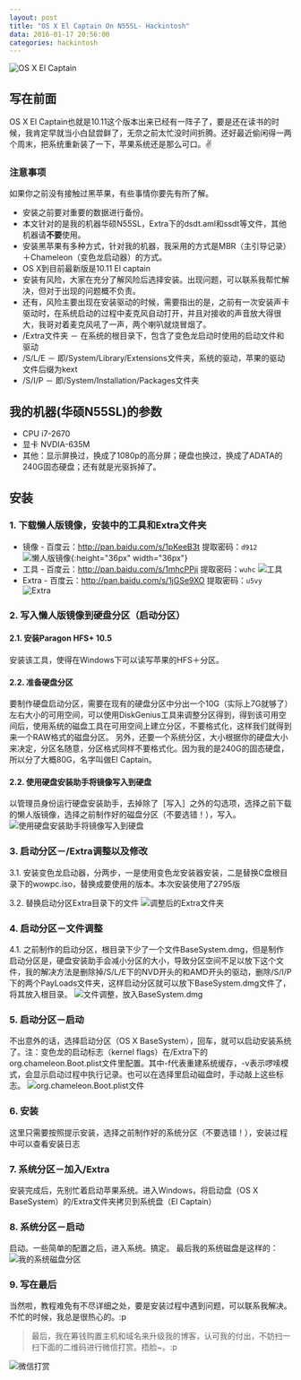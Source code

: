 ```yaml
---
layout: post
title: "OS X El Captain On N55SL- Hackintosh"
data: 2016-01-17 20:56:00
categories: hackintosh
---
```

![OS X El Captain](../../../../img/tutorial-captures/%E5%B1%8F%E5%B9%95%E5%BF%AB%E7%85%A7%202016-01-19%20%E4%B8%8B%E5%8D%885.50.08.jpg "OS X El Captain")

## 写在前面
OS X El Captain也就是10.11这个版本出来已经有一阵子了，要是还在读书的时候，我肯定早就当小白鼠尝鲜了，无奈之前太忙没时间折腾。还好最近偷闲得一两个周末，把系统重新装了一下，苹果系统还是那么可口。✌

### 注意事项
如果你之前没有接触过黑苹果，有些事情你要先有所了解。

- 安装之前要对重要的数据进行备份。
- 本文针对的是我的机器华硕N55SL，Extra下的dsdt.aml和ssdt等文件，其他机器请**不要**使用。
- 安装黑苹果有多种方式，针对我的机器，我采用的方式是MBR（主引导记录）＋Chameleon（变色龙启动器）的方式。
- OS X到目前最新版是10.11 El captain
- 安装有风险，大家在充分了解风险后选择安装。出现问题，可以联系我帮忙解决，但对于出现的问题概不负责。
- 还有，风险主要出现在安装驱动的时候，需要指出的是，之前有一次安装声卡驱动时，在系统启动的过程中麦克风自动打开，并且对接收的声音放大得很大，我哥对着麦克风吼了一声，两个喇叭就烧冒烟了。
- /Extra文件夹 － 在系统的根目录下，包含了变色龙启动时使用的启动文件和驱动
- /S/L/E － 即/System/Library/Extensions文件夹，系统的驱动，苹果的驱动文件后缀为kext
- /S/I/P － 即/System/Installation/Packages文件夹

## 我的机器(华硕N55SL)的参数
- CPU i7-2670
- 显卡 NVDIA-635M
- 其他：显示屏换过，换成了1080p的高分屏；硬盘也换过，换成了ADATA的240G固态硬盘；还有就是光驱拆掉了。

## 安装

### 1. 下载懒人版镜像，安装中的工具和Extra文件夹
- 镜像 - 百度云：http://pan.baidu.com/s/1pKeeB3t 提取密码：`d912`
![懒人版镜像](../../../../img/tutorial-captures/QQ20160114-0.png "懒人版镜像"){:height="36px" width="36px"}
- 工具 - 百度云：http://pan.baidu.com/s/1mhcPPji 提取密码：`wuhc`
![工具](../../../../img/tutorial-captures/QQ20160119-0.png "工具")
- Extra - 百度云：http://pan.baidu.com/s/1jGSe9XO 提取密码：`u5vy`
![Extra](../../../../img/tutorial-captures/QQ20160119-1.png "Extra")

### 2. 写入懒人版镜像到硬盘分区（启动分区）

#### 2.1. 安装Paragon HFS+ 10.5
安装该工具，使得在Windows下可以读写苹果的HFS＋分区。

#### 2.2. 准备硬盘分区
要制作硬盘启动分区，需要在现有的硬盘分区中分出一个10G（实际上7G就够了）左右大小的可用空间，可以使用DiskGenius工具来调整分区得到，得到该可用空间后，使用系统的磁盘工具在可用空间上建立分区，不要格式化，这样我们就得到来一个RAW格式的磁盘分区。
另外，还要一个系统分区，大小根据你的硬盘大小来决定，分区名随意，分区格式同样不要格式化。因为我的是240G的固态硬盘，所以分了大概80G，名字叫做El Captain。

#### 2.2. 使用硬盘安装助手将镜像写入到硬盘
以管理员身份运行硬盘安装助手，去掉除了［写入］之外的勾选项，选择之前下载的懒人版镜像，选择之前制作好的磁盘分区（不要选错！），写入。
![使用硬盘安装助手将镜像写入到硬盘](../../../../img/tutorial-captures/snip_20160117144615.png "使用硬盘安装助手将镜像写入到硬盘")

### 3. 启动分区－/Extra调整以及修改

3.1. 安装变色龙启动器，分两步，一是使用变色龙安装器安装，二是替换C盘根目录下的wowpc.iso，替换成要使用的版本。本次安装使用了2795版

3.2. 替换启动分区Extra目录下的文件
![调整后的Extra文件夹](../../../../img/tutorial-captures/snip_20160117145719.png "调整后的Extra文件夹")


### 4. 启动分区－文件调整

4.1. 之前制作的启动分区，根目录下少了一个文件BaseSystem.dmg，但是制作启动分区是，硬盘安装助手会减小分区的大小，导致分区空间不足以放下这个文件，我的解决方法是删除掉/S/L/E下的NVD开头的和AMD开头的驱动，删除/S/I/P下的两个PayLoads文件夹，这样启动分区就可以放下BaseSystem.dmg文件了，将其放入根目录。
![文件调整，放入BaseSystem.dmg](../../../../img/tutorial-captures/snip_20160117145706.png "文件调整，放入BaseSystem.dmg")

### 5. 启动分区－启动
不出意外的话，选择启动分区（OS X BaseSystem），回车，就可以启动安装系统了。注：变色龙的启动标志（kernel flags）在/Extra下的org.chameleon.Boot.plist文件里配置。其中-f代表重建系统缓存，-v表示啰嗦模式，会显示启动过程中执行记录。也可以在选择里启动磁盘时，手动敲上这些标志。
![org.chameleon.Boot.plist文件](../../../../img/tutorial-captures/snip_20160117145814.png "org.chameleon.Boot.plist文件")


### 6. 安装
这里只需要按照提示安装，选择之前制作好的系统分区（不要选错！），安装过程中可以查看安装日志

### 7. 系统分区－加入/Extra
安装完成后，先别忙着启动苹果系统。进入Windows，将启动盘（OS X BaseSystem）的/Extra文件夹拷贝到系统盘（El Captain）

### 8. 系统分区－启动
启动。一些简单的配置之后，进入系统。搞定。
最后我的系统磁盘是这样的：
![我的系统磁盘分区](../../../../img/tutorial-captures/snip_20160117144412.png "我的系统磁盘分区")

### 9. 写在最后
当然啦，教程难免有不尽详细之处，要是安装过程中遇到问题，可以联系我解决。不忙的时候，我总是很热心的。:p

> 最后，我在筹钱购置主机和域名来升级我的博客，认可我的付出，不妨扫一扫下面的二维码进行微信打赏。捂脸~。:p

![微信打赏](../../../../img/IMG_1479_cut.jpg "微信打赏")
